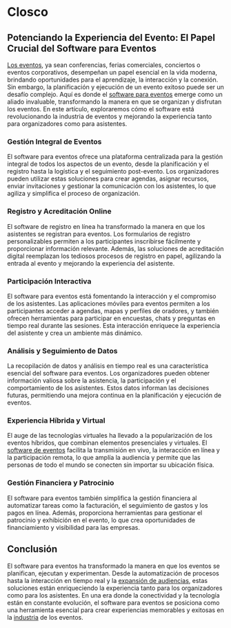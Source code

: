 # Closco

## Potenciando la Experiencia del Evento: El Papel Crucial del Software para Eventos

[Los eventos](https://fievent.com), ya sean conferencias, ferias comerciales, conciertos o eventos corporativos, desempeñan un papel esencial en la vida moderna, brindando oportunidades para el aprendizaje, la interacción y la conexión. Sin embargo, la planificación y ejecución de un evento exitoso puede ser un desafío complejo. Aquí es donde el [software para eventos](https://contentfilm.com) emerge como un aliado invaluable, transformando la manera en que se organizan y disfrutan los eventos. En este artículo, exploraremos cómo el software está revolucionando la industria de eventos y mejorando la experiencia tanto para organizadores como para asistentes.

### Gestión Integral de Eventos

El software para eventos ofrece una plataforma centralizada para la gestión integral de todos los aspectos de un evento, desde la planificación y el registro hasta la logística y el seguimiento post-evento. Los organizadores pueden utilizar estas soluciones para crear agendas, asignar recursos, enviar invitaciones y gestionar la comunicación con los asistentes, lo que agiliza y simplifica el proceso de organización.

### Registro y Acreditación Online

El software de registro en línea ha transformado la manera en que los asistentes se registran para eventos. Los formularios de registro personalizables permiten a los participantes inscribirse fácilmente y proporcionar información relevante. Además, las soluciones de acreditación digital reemplazan los tediosos procesos de registro en papel, agilizando la entrada al evento y mejorando la experiencia del asistente.

### Participación Interactiva

El software para eventos está fomentando la interacción y el compromiso de los asistentes. Las aplicaciones móviles para eventos permiten a los participantes acceder a agendas, mapas y perfiles de oradores, y también ofrecen herramientas para participar en encuestas, chats y preguntas en tiempo real durante las sesiones. Esta interacción enriquece la experiencia del asistente y crea un ambiente más dinámico.

### Análisis y Seguimiento de Datos

La recopilación de datos y análisis en tiempo real es una característica esencial del software para eventos. Los organizadores pueden obtener información valiosa sobre la asistencia, la participación y el comportamiento de los asistentes. Estos datos informan las decisiones futuras, permitiendo una mejora continua en la planificación y ejecución de eventos.

### Experiencia Híbrida y Virtual

El auge de las tecnologías virtuales ha llevado a la popularización de los eventos híbridos, que combinan elementos presenciales y virtuales. El [software de eventos](https://geekmundo.net) facilita la transmisión en vivo, la interacción en línea y la participación remota, lo que amplía la audiencia y permite que las personas de todo el mundo se conecten sin importar su ubicación física.

### Gestión Financiera y Patrocinio

El software para eventos también simplifica la gestión financiera al automatizar tareas como la facturación, el seguimiento de gastos y los pagos en línea. Además, proporciona herramientas para gestionar el patrocinio y exhibición en el evento, lo que crea oportunidades de financiamiento y visibilidad para las empresas.

## Conclusión

El software para eventos ha transformado la manera en que los eventos se planifican, ejecutan y experimentan. Desde la automatización de procesos hasta la interacción en tiempo real y la [expansión de audiencias](https://destacados.org), estas soluciones están enriqueciendo la experiencia tanto para los organizadores como para los asistentes. En una era donde la conectividad y la tecnología están en constante evolución, el software para eventos se posiciona como una herramienta esencial para crear experiencias memorables y exitosas en la [industria](https://gitlab.com/defran/infoserv) de los eventos.
